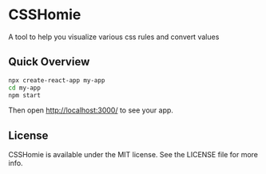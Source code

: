 # CSSHomie

A tool to help you visualize various css rules and convert values

## Quick Overview

```sh
npx create-react-app my-app
cd my-app
npm start
```

Then open [http://localhost:3000/](http://localhost:3000/) to see your app.

## License

CSSHomie is available under the MIT license. See the LICENSE file for more info.
